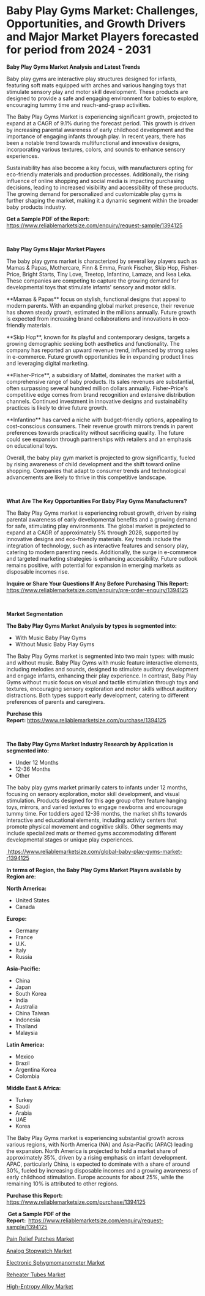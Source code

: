 <p><h1>Baby Play Gyms Market: Challenges, Opportunities, and Growth Drivers and Major Market Players forecasted for period from 2024 - 2031</h1></p><p><strong>Baby Play Gyms Market Analysis and Latest Trends</strong></p>
<p><p>Baby play gyms are interactive play structures designed for infants, featuring soft mats equipped with arches and various hanging toys that stimulate sensory play and motor skill development. These products are designed to provide a safe and engaging environment for babies to explore, encouraging tummy time and reach-and-grasp activities.</p><p>The Baby Play Gyms Market is experiencing significant growth, projected to expand at a CAGR of 9.1% during the forecast period. This growth is driven by increasing parental awareness of early childhood development and the importance of engaging infants through play. In recent years, there has been a notable trend towards multifunctional and innovative designs, incorporating various textures, colors, and sounds to enhance sensory experiences.</p><p>Sustainability has also become a key focus, with manufacturers opting for eco-friendly materials and production processes. Additionally, the rising influence of online shopping and social media is impacting purchasing decisions, leading to increased visibility and accessibility of these products. The growing demand for personalized and customizable play gyms is further shaping the market, making it a dynamic segment within the broader baby products industry.</p></p>
<p><strong>Get a Sample PDF of the Report:&nbsp;</strong> <a href="https://www.reliablemarketsize.com/enquiry/request-sample/1394125">https://www.reliablemarketsize.com/enquiry/request-sample/1394125</a></p>
<p>&nbsp;</p>
<p><strong>Baby Play Gyms Major Market Players</strong></p>
<p><p>The baby play gyms market is characterized by several key players such as Mamas & Papas, Mothercare, Finn & Emma, Frank Fischer, Skip Hop, Fisher-Price, Bright Starts, Tiny Love, Treetop, Infantino, Lamaze, and Ikea Leka. These companies are competing to capture the growing demand for developmental toys that stimulate infants' sensory and motor skills.</p><p>**Mamas & Papas** focus on stylish, functional designs that appeal to modern parents. With an expanding global market presence, their revenue has shown steady growth, estimated in the millions annually. Future growth is expected from increasing brand collaborations and innovations in eco-friendly materials.</p><p>**Skip Hop**, known for its playful and contemporary designs, targets a growing demographic seeking both aesthetics and functionality. The company has reported an upward revenue trend, influenced by strong sales in e-commerce. Future growth opportunities lie in expanding product lines and leveraging digital marketing.</p><p>**Fisher-Price**, a subsidiary of Mattel, dominates the market with a comprehensive range of baby products. Its sales revenues are substantial, often surpassing several hundred million dollars annually. Fisher-Price's competitive edge comes from brand recognition and extensive distribution channels. Continued investment in innovative designs and sustainability practices is likely to drive future growth.</p><p>**Infantino** has carved a niche with budget-friendly options, appealing to cost-conscious consumers. Their revenue growth mirrors trends in parent preferences towards practicality without sacrificing quality. The future could see expansion through partnerships with retailers and an emphasis on educational toys.</p><p>Overall, the baby play gym market is projected to grow significantly, fueled by rising awareness of child development and the shift toward online shopping. Companies that adapt to consumer trends and technological advancements are likely to thrive in this competitive landscape.</p></p>
<p>&nbsp;</p>
<p><strong>What Are The Key Opportunities For Baby Play Gyms Manufacturers?</strong></p>
<p><p>The Baby Play Gyms market is experiencing robust growth, driven by rising parental awareness of early developmental benefits and a growing demand for safe, stimulating play environments. The global market is projected to expand at a CAGR of approximately 5% through 2028, supported by innovative designs and eco-friendly materials. Key trends include the integration of technology, such as interactive features and sensory play, catering to modern parenting needs. Additionally, the surge in e-commerce and targeted marketing strategies is enhancing accessibility. Future outlook remains positive, with potential for expansion in emerging markets as disposable incomes rise.</p></p>
<p><strong>Inquire or Share Your Questions If Any Before Purchasing This Report:</strong> <a href="https://www.reliablemarketsize.com/enquiry/pre-order-enquiry/1394125">https://www.reliablemarketsize.com/enquiry/pre-order-enquiry/1394125</a></p>
<p>&nbsp;</p>
<p><strong>Market Segmentation</strong></p>
<p><strong>The Baby Play Gyms Market Analysis by types is segmented into:</strong></p>
<p><ul><li>With Music Baby Play Gyms</li><li>Without Music Baby Play Gyms</li></ul></p>
<p><p>The Baby Play Gyms market is segmented into two main types: with music and without music. Baby Play Gyms with music feature interactive elements, including melodies and sounds, designed to stimulate auditory development and engage infants, enhancing their play experience. In contrast, Baby Play Gyms without music focus on visual and tactile stimulation through toys and textures, encouraging sensory exploration and motor skills without auditory distractions. Both types support early development, catering to different preferences of parents and caregivers.</p></p>
<p><strong>Purchase this Report:&nbsp;</strong><a href="https://www.reliablemarketsize.com/purchase/1394125">https://www.reliablemarketsize.com/purchase/1394125</a></p>
<p>&nbsp;</p>
<p><strong>The Baby Play Gyms Market Industry Research by Application is segmented into:</strong></p>
<p><ul><li>Under 12 Months</li><li>12-36 Months</li><li>Other</li></ul></p>
<p><p>The baby play gyms market primarily caters to infants under 12 months, focusing on sensory exploration, motor skill development, and visual stimulation. Products designed for this age group often feature hanging toys, mirrors, and varied textures to engage newborns and encourage tummy time. For toddlers aged 12-36 months, the market shifts towards interactive and educational elements, including activity centers that promote physical movement and cognitive skills. Other segments may include specialized mats or themed gyms accommodating different developmental stages or unique play experiences.</p></p>
<p><a href="https://www.reliablemarketsize.com/global-baby-play-gyms-market-r1394125">&nbsp;https://www.reliablemarketsize.com/global-baby-play-gyms-market-r1394125</a></p>
<p><strong>In terms of Region, the Baby Play Gyms Market Players available by Region are:</strong></p>
<p>
    <p> <strong> North America: </strong>
        <ul>
            <li>United States</li>
            <li>Canada</li>
        </ul>
        </p> 
    <p> <strong> Europe: </strong>
        <ul>
            <li>Germany</li>
            <li>France</li>
            <li>U.K.</li>
            <li>Italy</li>
            <li>Russia</li>
        </ul>
        </p> 
    <p> <strong> Asia-Pacific: </strong>
        <ul>
            <li>China</li>
            <li>Japan</li>
            <li>South Korea</li>
            <li>India</li>
            <li>Australia</li>
            <li>China Taiwan</li>
            <li>Indonesia</li>
            <li>Thailand</li>
            <li>Malaysia</li>
        </ul>
        </p> 
    <p> <strong> Latin America: </strong>
        <ul>
            <li>Mexico</li>
            <li>Brazil</li>
            <li>Argentina Korea</li>
            <li>Colombia</li>
        </ul>
        </p> 
    <p> <strong> Middle East & Africa: </strong>
        <ul>
            <li>Turkey</li>
            <li>Saudi</li>
            <li>Arabia</li>
            <li>UAE</li>
            <li>Korea</li>
        </ul>
    </p>
    </p>
<p><p>The Baby Play Gyms market is experiencing substantial growth across various regions, with North America (NA) and Asia-Pacific (APAC) leading the expansion. North America is projected to hold a market share of approximately 35%, driven by a rising emphasis on infant development. APAC, particularly China, is expected to dominate with a share of around 30%, fueled by increasing disposable incomes and a growing awareness of early childhood stimulation. Europe accounts for about 25%, while the remaining 10% is attributed to other regions.</p></p>
<p><strong>Purchase this Report: </strong><a href="https://www.reliablemarketsize.com/purchase/1394125">https://www.reliablemarketsize.com/purchase/1394125</a></p>
<p>&nbsp;<strong>Get a Sample PDF of the Report:&nbsp;&nbsp;</strong><a href="https://www.reliablemarketsize.com/enquiry/request-sample/1394125">https://www.reliablemarketsize.com/enquiry/request-sample/1394125</a></p>
<p><strong></strong></p>
<p><p><a href="https://www.linkedin.com/pulse/pain-relief-patches-market-global-insights-regional-analysis-5owff?trackingId=xMhjaOWRR4yRvkYmbzKBVA%3D%3D">Pain Relief Patches Market</a></p><p><a href="https://www.linkedin.com/pulse/analog-stopwatch-market-industry-trends-forecast-period-from-ycklc?trackingId=mOdMz6zjTGaYPLLljtDcfQ%3D%3D">Analog Stopwatch Market</a></p><p><a href="https://www.linkedin.com/pulse/global-electronic-sphygmomanometer-market-status-2024-2031-yrkoc?trackingId=tvkk2e04RzmDVeDKNXnL4g%3D%3D">Electronic Sphygmomanometer Market</a></p><p><a href="https://issuu.com/reportprime-2/docs/reheater-tubes-market-size-2030.ppt_a12ef76d3ecb94">Reheater Tubes Market</a></p><p><a href="https://issuu.com/reportprime-2/docs/high-entropy-alloy-market-size-2030_7441e0351af0e1">High-Entropy Alloy Market</a></p></p>